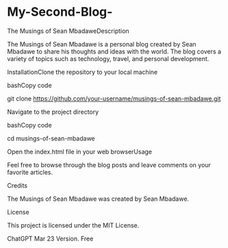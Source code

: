 # My-Second-Blog-
The Musings of Sean MbadaweDescription

The Musings of Sean Mbadawe is a personal blog created by Sean Mbadawe to share his thoughts and ideas with the world. The blog covers a variety of topics such as technology, travel, and personal development.

InstallationClone the repository to your local machine

bashCopy code

git clone https://github.com/your-username/musings-of-sean-mbadawe.git 

Navigate to the project directory

bashCopy code

cd musings-of-sean-mbadawe 

Open the index.html file in your web browserUsage

Feel free to browse through the blog posts and leave comments on your favorite articles.

Credits

The Musings of Sean Mbadawe was created by Sean Mbadawe.

License

This project is licensed under the MIT License.

ChatGPT Mar 23 Version. Free 

